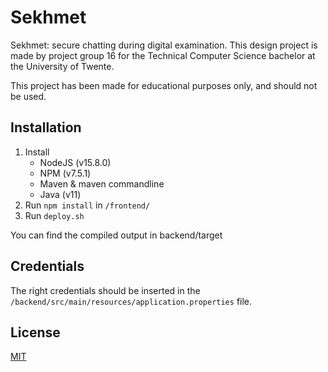 # Sekhmet

Sekhmet: secure chatting during digital examination.
This design project is made by project group 16 for the Technical Computer Science bachelor at the University of Twente.

This project has been made for educational purposes only, and should not be used.

## Installation

1. Install
    * NodeJS (v15.8.0)
    * NPM (v7.5.1)
    * Maven & maven commandline
    * Java (v11)
2. Run `npm install` in `/frontend/`
3. Run `deploy.sh`

You can find the compiled output in backend/target

## Credentials
The right credentials should be inserted in the `/backend/src/main/resources/application.properties` file.



## License
[MIT](https://choosealicense.com/licenses/mit/)
